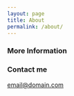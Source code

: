 ```yaml
---
layout: page
title: About
permalink: /about/
---
```




### More Information



### Contact me

[email@domain.com](mailto:yufinelremy@gmail.com)
